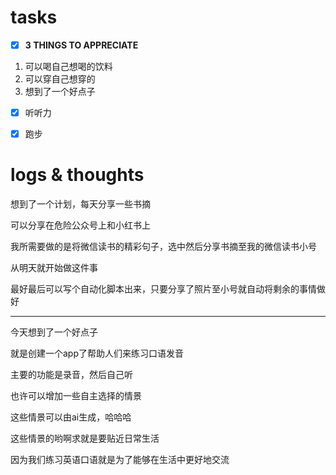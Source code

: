 # tasks
- [x] **3 THINGS TO APPRECIATE**
1. 可以喝自己想喝的饮料
2. 可以穿自己想穿的
3. 想到了一个好点子
- [x] 听听力
- [x] 跑步


# logs & thoughts

想到了一个计划，每天分享一些书摘

可以分享在危险公众号上和小红书上

我所需要做的是将微信读书的精彩句子，选中然后分享书摘至我的微信读书小号

从明天就开始做这件事

最好最后可以写个自动化脚本出来，只要分享了照片至小号就自动将剩余的事情做好


---

今天想到了一个好点子

就是创建一个app了帮助人们来练习口语发音

主要的功能是录音，然后自己听

也许可以增加一些自主选择的情景

这些情景可以由ai生成，哈哈哈

这些情景的哟啊求就是要贴近日常生活

因为我们练习英语口语就是为了能够在生活中更好地交流